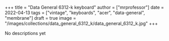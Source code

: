 +++
title = "Data General 6312-k keyboard"
author = ["mrprofessor"]
date = 2022-04-13
tags = ["vintage", "keyboards", "acer", "data-general", "membrane"]
draft = true
image = "/images/collections/data_general_6312_k/data_general_6312_k.jpg"
+++

No descriptions yet
